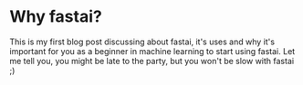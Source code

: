 # Why fastai?

This is my first blog post discussing about fastai, it's uses and why it's important for you as a beginner in machine learning to start using fastai. Let me tell you, you might be late to the party, but you won't be slow with fastai ;)

 